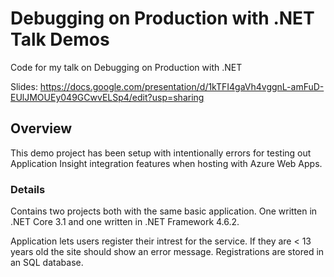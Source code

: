 # Debugging on Production with .NET Talk Demos
Code for my talk on Debugging on Production with .NET

Slides: https://docs.google.com/presentation/d/1kTFI4gaVh4vggnL-amFuD-EUlJMOUEy049GCwvELSp4/edit?usp=sharing

## Overview
This demo project has been setup with intentionally  errors for testing out Application Insight integration features when hosting with Azure Web Apps.

### Details
Contains two projects both with the same basic application. 
One written in .NET Core 3.1 and one written in .NET Framework 4.6.2.

Application lets users register their intrest for the service.
If they are < 13 years old the site should show an error message.
Registrations are stored in an SQL database.
